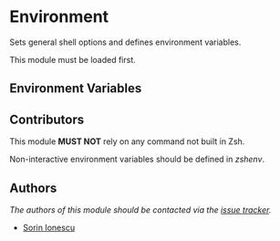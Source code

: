 Environment
===========

Sets general shell options and defines environment variables.

This module must be loaded first.

Environment Variables
---------------------

Contributors
------------

This module **MUST NOT** rely on any command not built in Zsh.

Non-interactive environment variables should be defined in *zshenv*.

Authors
-------

*The authors of this module should be contacted via the [issue tracker][1].*

  - [Sorin Ionescu](https://github.com/sorin-ionescu)

[1]: https://github.com/sorin-ionescu/zsh/issues

